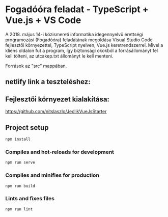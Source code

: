 # Fogadóóra feladat - TypeScript + Vue.js + VS Code 
A 2018. május 14-i közismereti informatika idegennyelvű érettségi programozási (Fogadóóra) feladatának megoldása
Visual Studio Code fejlesztői környezettel, TypeScript nyelven, Vue.js keretrendszerrel.
Mivel a kliens oldalon fut a program, így biztonsági okokból a forrásállományt fel kell tölteni,
az utcakep.txt állományt le kell menteni.

Források az "src" mappában.

## netlify link a teszteléshez:


## Fejlesztői környezet kialakítása:
https://github.com/nitslaszlo/JedlikVueJsStarter

## Project setup
```
npm install
```

### Compiles and hot-reloads for development
```
npm run serve
```

### Compiles and minifies for production
```
npm run build
```

### Lints and fixes files
```
npm run lint
```
